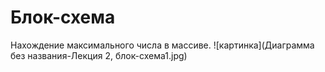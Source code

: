 # Блок-схема
Нахождение максимального числа в массиве.
![картинка](Диаграмма без названия-Лекция 2, блок-схема1.jpg)